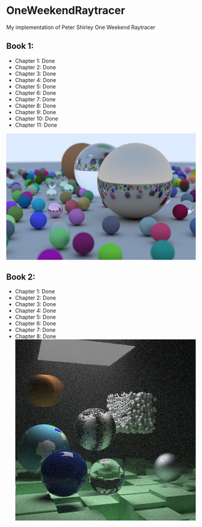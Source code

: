 # OneWeekendRaytracer
My implementation of Peter Shirley One Weekend Raytracer

## Book 1: 

* Chapter 1: Done
* Chapter 2: Done
* Chapter 3: Done
* Chapter 4: Done 
* Chapter 5: Done
* Chapter 6: Done
* Chapter 7: Done
* Chapter 8: Done
* Chapter 9: Done
* Chapter 10: Done
* Chapter 11: Done


![Bookcover Image](Raytracer/Raytracer/RaytracerBookCover.png)
## Book 2:
* Chapter 1: Done
* Chapter 2: Done
* Chapter 3: Done
* Chapter 4: Done 
* Chapter 5: Done
* Chapter 6: Done
* Chapter 7: Done
* Chapter 8: Done
![Book2cover Image](Raytracer/Raytracer/Book2-Cover.png)
